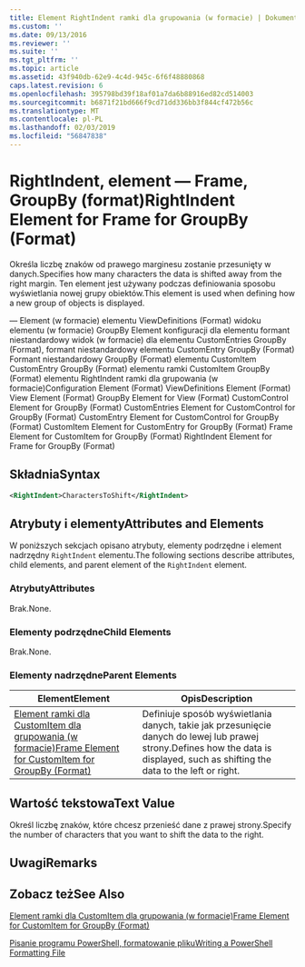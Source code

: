 ```yaml
---
title: Element RightIndent ramki dla grupowania (w formacie) | Dokumentacja firmy Microsoft
ms.custom: ''
ms.date: 09/13/2016
ms.reviewer: ''
ms.suite: ''
ms.tgt_pltfrm: ''
ms.topic: article
ms.assetid: 43f940db-62e9-4c4d-945c-6f6f48880868
caps.latest.revision: 6
ms.openlocfilehash: 395798bd39f18af01a7da6b88916ed82cd514003
ms.sourcegitcommit: b6871f21bd666f9cd71dd336bb3f844cf472b56c
ms.translationtype: MT
ms.contentlocale: pl-PL
ms.lasthandoff: 02/03/2019
ms.locfileid: "56847838"
---
```

# <a name="rightindent-element-for-frame-for-groupby-format"></a><span data-ttu-id="564fe-102">RightIndent, element — Frame, GroupBy (format)</span><span class="sxs-lookup"><span data-stu-id="564fe-102">RightIndent Element for Frame for GroupBy (Format)</span></span>

<span data-ttu-id="564fe-103">Określa liczbę znaków od prawego marginesu zostanie przesunięty w danych.</span><span class="sxs-lookup"><span data-stu-id="564fe-103">Specifies how many characters the data is shifted away from the right margin.</span></span> <span data-ttu-id="564fe-104">Ten element jest używany podczas definiowania sposobu wyświetlania nowej grupy obiektów.</span><span class="sxs-lookup"><span data-stu-id="564fe-104">This element is used when defining how a new group of objects is displayed.</span></span>

<span data-ttu-id="564fe-105">— Element (w formacie) elementu ViewDefinitions (Format) widoku elementu (w formacie) GroupBy Element konfiguracji dla elementu formant niestandardowy widok (w formacie) dla elementu CustomEntries GroupBy (Format), formant niestandardowy elementu CustomEntry GroupBy (Format) Formant niestandardowy GroupBy (Format) elementu CustomItem CustomEntry GroupBy (Format) elementu ramki CustomItem GroupBy (Format) elementu RightIndent ramki dla grupowania (w formacie)</span><span class="sxs-lookup"><span data-stu-id="564fe-105">Configuration Element (Format) ViewDefinitions Element (Format) View Element (Format) GroupBy Element for View (Format) CustomControl Element for GroupBy (Format) CustomEntries Element for CustomControl for GroupBy (Format) CustomEntry Element for CustomControl for GroupBy (Format) CustomItem Element for CustomEntry for GroupBy (Format) Frame Element for CustomItem for GroupBy (Format) RightIndent Element for Frame for GroupBy (Format)</span></span>

## <a name="syntax"></a><span data-ttu-id="564fe-106">Składnia</span><span class="sxs-lookup"><span data-stu-id="564fe-106">Syntax</span></span>

```xml
<RightIndent>CharactersToShift</RightIndent>
```

## <a name="attributes-and-elements"></a><span data-ttu-id="564fe-107">Atrybuty i elementy</span><span class="sxs-lookup"><span data-stu-id="564fe-107">Attributes and Elements</span></span>

<span data-ttu-id="564fe-108">W poniższych sekcjach opisano atrybuty, elementy podrzędne i element nadrzędny `RightIndent` elementu.</span><span class="sxs-lookup"><span data-stu-id="564fe-108">The following sections describe attributes, child elements, and parent element of the `RightIndent` element.</span></span>

### <a name="attributes"></a><span data-ttu-id="564fe-109">Atrybuty</span><span class="sxs-lookup"><span data-stu-id="564fe-109">Attributes</span></span>

<span data-ttu-id="564fe-110">Brak.</span><span class="sxs-lookup"><span data-stu-id="564fe-110">None.</span></span>

### <a name="child-elements"></a><span data-ttu-id="564fe-111">Elementy podrzędne</span><span class="sxs-lookup"><span data-stu-id="564fe-111">Child Elements</span></span>

<span data-ttu-id="564fe-112">Brak.</span><span class="sxs-lookup"><span data-stu-id="564fe-112">None.</span></span>

### <a name="parent-elements"></a><span data-ttu-id="564fe-113">Elementy nadrzędne</span><span class="sxs-lookup"><span data-stu-id="564fe-113">Parent Elements</span></span>

|<span data-ttu-id="564fe-114">Element</span><span class="sxs-lookup"><span data-stu-id="564fe-114">Element</span></span>|<span data-ttu-id="564fe-115">Opis</span><span class="sxs-lookup"><span data-stu-id="564fe-115">Description</span></span>|
|-------------|-----------------|
|[<span data-ttu-id="564fe-116">Element ramki dla CustomItem dla grupowania (w formacie)</span><span class="sxs-lookup"><span data-stu-id="564fe-116">Frame Element for CustomItem for GroupBy (Format)</span></span>](./frame-element-for-customitem-for-groupby-format.md)|<span data-ttu-id="564fe-117">Definiuje sposób wyświetlania danych, takie jak przesunięcie danych do lewej lub prawej strony.</span><span class="sxs-lookup"><span data-stu-id="564fe-117">Defines how the data is displayed, such as shifting the data to the left or right.</span></span>|

## <a name="text-value"></a><span data-ttu-id="564fe-118">Wartość tekstowa</span><span class="sxs-lookup"><span data-stu-id="564fe-118">Text Value</span></span>

<span data-ttu-id="564fe-119">Określ liczbę znaków, które chcesz przenieść dane z prawej strony.</span><span class="sxs-lookup"><span data-stu-id="564fe-119">Specify the number of characters that you want to shift the data to the right.</span></span>

## <a name="remarks"></a><span data-ttu-id="564fe-120">Uwagi</span><span class="sxs-lookup"><span data-stu-id="564fe-120">Remarks</span></span>

## <a name="see-also"></a><span data-ttu-id="564fe-121">Zobacz też</span><span class="sxs-lookup"><span data-stu-id="564fe-121">See Also</span></span>

[<span data-ttu-id="564fe-122">Element ramki dla CustomItem dla grupowania (w formacie)</span><span class="sxs-lookup"><span data-stu-id="564fe-122">Frame Element for CustomItem for GroupBy (Format)</span></span>](./frame-element-for-customitem-for-groupby-format.md)

[<span data-ttu-id="564fe-123">Pisanie programu PowerShell, formatowanie pliku</span><span class="sxs-lookup"><span data-stu-id="564fe-123">Writing a PowerShell Formatting File</span></span>](./writing-a-powershell-formatting-file.md)
